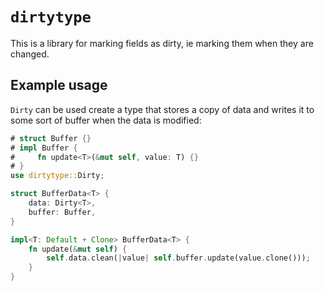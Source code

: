 # `dirtytype`

This is a library for marking fields as dirty, ie marking them when they are changed.

## Example usage

`Dirty` can be used create a type that stores a copy of data and writes it to some sort of buffer when the data is modified:

```rust
# struct Buffer {}
# impl Buffer {
#     fn update<T>(&mut self, value: T) {}
# }
use dirtytype::Dirty;

struct BufferData<T> {
    data: Dirty<T>,
    buffer: Buffer,
}

impl<T: Default + Clone> BufferData<T> {
    fn update(&mut self) {
        self.data.clean(|value| self.buffer.update(value.clone()));
    }
}
```

